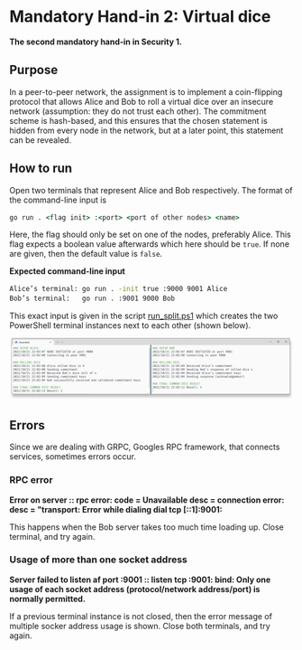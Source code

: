 # Mandatory Hand-in 2: Virtual dice

**The second mandatory hand-in in Security 1.**

## Purpose

In a peer-to-peer network, the assignment is to implement a coin-flipping protocol that allows Alice and Bob to roll a virtual dice over an insecure network (assumption: they do not trust each other). The commitment scheme is hash-based, and this ensures that the chosen statement is hidden from every node in the network, but at a later point, this statement can be revealed.

## How to run

Open two terminals that represent Alice and Bob respectively. The format of the command-line input is

```cmd
go run . <flag init> :<port> <port of other nodes> <name>
```

Here, the flag should only be set on one of the nodes, preferably Alice. This flag expects a boolean value afterwards which here should be `true`.  If none are given, then the default value is `false`.

**Expected command-line input**

```cmd
Alice’s terminal: go run . -init true :9000 9001 Alice
Bob’s terminal:   go run . :9001 9000 Bob
```

This exact input is given in the script [run_split.ps1](./src/run_split.ps1) which creates the two PowerShell terminal instances next to each other (shown below).

![command line excution](./img_run.png)

## Errors

Since we are dealing with GRPC, Googles RPC framework, that connects services, sometimes errors occur.

### RPC error

**Error on server :: rpc error: code = Unavailable desc = connection error: desc = "transport: Error while dialing dial tcp [::1]:9001:**

This happens when the Bob server takes too much time loading up. Close terminal, and try again.

### Usage of more than one socket address

**Server failed to listen af port :9001 :: listen tcp :9001: bind: Only one usage of each socket address (protocol/network address/port) is normally permitted.**

If a previous terminal instance is not closed, then the error message of multiple socker address usage is shown. Close both terminals, and try again.
